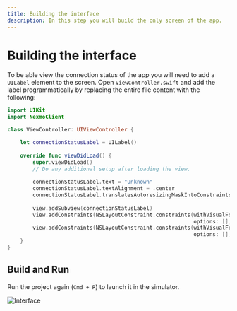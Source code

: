 ```yaml
---
title: Building the interface
description: In this step you will build the only screen of the app.
---
```


# Building the interface

To be able view the connection status of the app you will need to add a `UILabel` element to the screen. Open `ViewController.swift` and add the label programmatically by replacing the entire file content with the following:

```swift
import UIKit
import NexmoClient

class ViewController: UIViewController {

    let connectionStatusLabel = UILabel()
    
    override func viewDidLoad() {
        super.viewDidLoad()
        // Do any additional setup after loading the view.
        
        connectionStatusLabel.text = "Unknown"
        connectionStatusLabel.textAlignment = .center
        connectionStatusLabel.translatesAutoresizingMaskIntoConstraints = false
        
        view.addSubview(connectionStatusLabel)
        view.addConstraints(NSLayoutConstraint.constraints(withVisualFormat: "H:|-20-[label]-20-|",
                                                           options: [], metrics: nil, views: ["label" : connectionStatusLabel]))
        view.addConstraints(NSLayoutConstraint.constraints(withVisualFormat: "V:|-80-[label(20)]",
                                                           options: [], metrics: nil, views: ["label" : connectionStatusLabel]))
    }
}
```

## Build and Run

Run the project again (`Cmd + R`) to launch it in the simulator. 

![Interface](/meta/client-sdk/ios-phone-to-app/interface.png)
